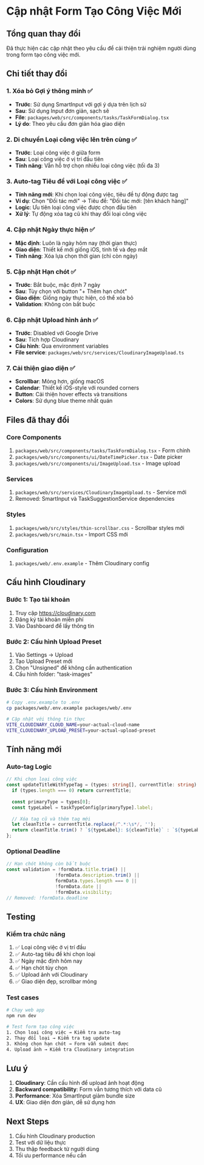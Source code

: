 # Cập nhật Form Tạo Công Việc Mới

## Tổng quan thay đổi

Đã thực hiện các cập nhật theo yêu cầu để cải thiện trải nghiệm người dùng trong form tạo công việc mới.

## Chi tiết thay đổi

### 1. Xóa bỏ Gợi ý thông minh ✅
- **Trước**: Sử dụng SmartInput với gợi ý dựa trên lịch sử
- **Sau**: Sử dụng Input đơn giản, sạch sẽ
- **File**: `packages/web/src/components/tasks/TaskFormDialog.tsx`
- **Lý do**: Theo yêu cầu đơn giản hóa giao diện

### 2. Di chuyển Loại công việc lên trên cùng ✅
- **Trước**: Loại công việc ở giữa form
- **Sau**: Loại công việc ở vị trí đầu tiên
- **Tính năng**: Vẫn hỗ trợ chọn nhiều loại công việc (tối đa 3)

### 3. Auto-tag Tiêu đề với Loại công việc ✅
- **Tính năng mới**: Khi chọn loại công việc, tiêu đề tự động được tag
- **Ví dụ**: Chọn "Đối tác mới" → Tiêu đề: "Đối tác mới: [tên khách hàng]"
- **Logic**: Ưu tiên loại công việc được chọn đầu tiên
- **Xử lý**: Tự động xóa tag cũ khi thay đổi loại công việc

### 4. Cập nhật Ngày thực hiện ✅
- **Mặc định**: Luôn là ngày hôm nay (thời gian thực)
- **Giao diện**: Thiết kế mới giống iOS, tinh tế và đẹp mắt
- **Tính năng**: Xóa lựa chọn thời gian (chỉ còn ngày)

### 5. Cập nhật Hạn chót ✅
- **Trước**: Bắt buộc, mặc định 7 ngày
- **Sau**: Tùy chọn với button "+ Thêm hạn chót"
- **Giao diện**: Giống ngày thực hiện, có thể xóa bỏ
- **Validation**: Không còn bắt buộc

### 6. Cập nhật Upload hình ảnh ✅
- **Trước**: Disabled với Google Drive
- **Sau**: Tích hợp Cloudinary
- **Cấu hình**: Qua environment variables
- **File service**: `packages/web/src/services/CloudinaryImageUpload.ts`

### 7. Cải thiện giao diện ✅
- **Scrollbar**: Mỏng hơn, giống macOS
- **Calendar**: Thiết kế iOS-style với rounded corners
- **Button**: Cải thiện hover effects và transitions
- **Colors**: Sử dụng blue theme nhất quán

## Files đã thay đổi

### Core Components
1. `packages/web/src/components/tasks/TaskFormDialog.tsx` - Form chính
2. `packages/web/src/components/ui/DateTimePicker.tsx` - Date picker
3. `packages/web/src/components/ui/ImageUpload.tsx` - Image upload

### Services
1. `packages/web/src/services/CloudinaryImageUpload.ts` - Service mới
2. Removed: SmartInput và TaskSuggestionService dependencies

### Styles
1. `packages/web/src/styles/thin-scrollbar.css` - Scrollbar styles mới
2. `packages/web/src/main.tsx` - Import CSS mới

### Configuration
1. `packages/web/.env.example` - Thêm Cloudinary config

## Cấu hình Cloudinary

### Bước 1: Tạo tài khoản
1. Truy cập https://cloudinary.com
2. Đăng ký tài khoản miễn phí
3. Vào Dashboard để lấy thông tin

### Bước 2: Cấu hình Upload Preset
1. Vào Settings → Upload
2. Tạo Upload Preset mới
3. Chọn "Unsigned" để không cần authentication
4. Cấu hình folder: "task-images"

### Bước 3: Cấu hình Environment
```bash
# Copy .env.example to .env
cp packages/web/.env.example packages/web/.env

# Cập nhật với thông tin thực
VITE_CLOUDINARY_CLOUD_NAME=your-actual-cloud-name
VITE_CLOUDINARY_UPLOAD_PRESET=your-actual-upload-preset
```

## Tính năng mới

### Auto-tag Logic
```typescript
// Khi chọn loại công việc
const updateTitleWithTypeTag = (types: string[], currentTitle: string) => {
  if (types.length === 0) return currentTitle;
  
  const primaryType = types[0];
  const typeLabel = taskTypeConfig[primaryType].label;
  
  // Xóa tag cũ và thêm tag mới
  let cleanTitle = currentTitle.replace(/^.*:\s*/, '');
  return cleanTitle.trim() ? `${typeLabel}: ${cleanTitle}` : `${typeLabel}: `;
};
```

### Optional Deadline
```typescript
// Hạn chót không còn bắt buộc
const validation = !formData.title.trim() || 
                  !formData.description.trim() || 
                  formData.types.length === 0 || 
                  !formData.date || 
                  !formData.visibility;
// Removed: !formData.deadline
```

## Testing

### Kiểm tra chức năng
1. ✅ Loại công việc ở vị trí đầu
2. ✅ Auto-tag tiêu đề khi chọn loại
3. ✅ Ngày mặc định hôm nay
4. ✅ Hạn chót tùy chọn
5. ✅ Upload ảnh với Cloudinary
6. ✅ Giao diện đẹp, scrollbar mỏng

### Test cases
```bash
# Chạy web app
npm run dev

# Test form tạo công việc
1. Chọn loại công việc → Kiểm tra auto-tag
2. Thay đổi loại → Kiểm tra tag update
3. Không chọn hạn chót → Form vẫn submit được
4. Upload ảnh → Kiểm tra Cloudinary integration
```

## Lưu ý

1. **Cloudinary**: Cần cấu hình để upload ảnh hoạt động
2. **Backward compatibility**: Form vẫn tương thích với data cũ
3. **Performance**: Xóa SmartInput giảm bundle size
4. **UX**: Giao diện đơn giản, dễ sử dụng hơn

## Next Steps

1. Cấu hình Cloudinary production
2. Test với dữ liệu thực
3. Thu thập feedback từ người dùng
4. Tối ưu performance nếu cần
